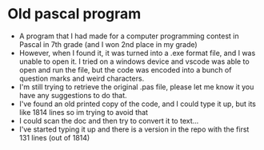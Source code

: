 # Old pascal program
- A program that I had made for a computer programming contest in Pascal in 7th grade (and I won 2nd place in my grade)
- However, when I found it, it was turned into a .exe format file, and I was unable to open it. I tried on a windows device and vscode was able to open and run the file, but the code was encoded into a bunch of question marks and weird characters.
- I'm still trying to retrieve the original .pas file, please let me know it you have any suggestions to do that.
- I've found an old printed copy of the code, and I could type it up, but its like 1814 lines so im trying to avoid that
- I could scan the doc and then try to convert it to text...
- I've started typing it up and there is a version in the repo with the first 131 lines (out of 1814)

